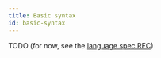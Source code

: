 ```yaml
---
title: Basic syntax
id: basic-syntax
---
```


TODO (for now, see the [language spec RFC](../999-contributors/999-rfcs/2023-06-12-language-spec.md))
